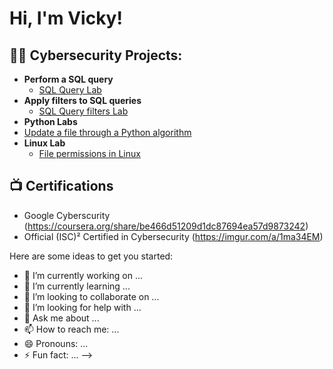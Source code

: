 <h1>Hi, I'm Vicky! 

<h2>👨‍💻 Cybersecurity Projects:</h2>

- <b>Perform a SQL query </b>
  - [SQL Query Lab](https://github.com/vickyb32/SQL-Query-Lab)
- <b>Apply filters to SQL queries </b>
  - [SQL Query filters Lab](https://github.com/vickyb32/SQL-filters-Lab/tree/main)
 - <b>Python Labs </b>
  - [Update a file through a Python algorithm](https://github.com/vickyb32/Update-a-file-through-a-Python-algorithm/tree/main)
- <b>Linux Lab </b>
  - [File permissions in Linux](https://github.com/vickyb32/File-permissions-in-Linux/tree/main )

<h2>📺 Certifications</h2>

- Google Cyberscurity (https://coursera.org/share/be466d51209d1dc87694ea57d9873242)
- Official (ISC)² Certified in Cybersecurity (https://imgur.com/a/1ma34EM)


Here are some ideas to get you started:

- 🔭 I’m currently working on ...
- 🌱 I’m currently learning ...
- 👯 I’m looking to collaborate on ...
- 🤔 I’m looking for help with ...
- 💬 Ask me about ...
- 📫 How to reach me: ...
- 😄 Pronouns: ...
- ⚡ Fun fact: ...
-->
